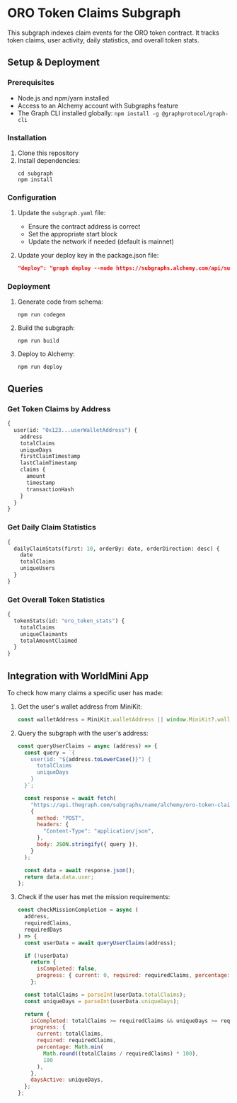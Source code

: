 # ORO Token Claims Subgraph

This subgraph indexes claim events for the ORO token contract. It tracks token claims, user activity, daily statistics, and overall token stats.

## Setup & Deployment

### Prerequisites

- Node.js and npm/yarn installed
- Access to an Alchemy account with Subgraphs feature
- The Graph CLI installed globally: `npm install -g @graphprotocol/graph-cli`

### Installation

1. Clone this repository
2. Install dependencies:
   ```
   cd subgraph
   npm install
   ```

### Configuration

1. Update the `subgraph.yaml` file:

   - Ensure the contract address is correct
   - Set the appropriate start block
   - Update the network if needed (default is mainnet)

2. Update your deploy key in the package.json file:
   ```json
   "deploy": "graph deploy --node https://subgraphs.alchemy.com/api/subgraphs/deploy --deploy-key YOUR_ALCHEMY_DEPLOY_KEY alchemy/oro-token-claims"
   ```

### Deployment

1. Generate code from schema:

   ```
   npm run codegen
   ```

2. Build the subgraph:

   ```
   npm run build
   ```

3. Deploy to Alchemy:
   ```
   npm run deploy
   ```

## Queries

### Get Token Claims by Address

```graphql
{
  user(id: "0x123...userWalletAddress") {
    address
    totalClaims
    uniqueDays
    firstClaimTimestamp
    lastClaimTimestamp
    claims {
      amount
      timestamp
      transactionHash
    }
  }
}
```

### Get Daily Claim Statistics

```graphql
{
  dailyClaimStats(first: 10, orderBy: date, orderDirection: desc) {
    date
    totalClaims
    uniqueUsers
  }
}
```

### Get Overall Token Statistics

```graphql
{
  tokenStats(id: "oro_token_stats") {
    totalClaims
    uniqueClaimants
    totalAmountClaimed
  }
}
```

## Integration with WorldMini App

To check how many claims a specific user has made:

1. Get the user's wallet address from MiniKit:

   ```javascript
   const walletAddress = MiniKit.walletAddress || window.MiniKit?.walletAddress;
   ```

2. Query the subgraph with the user's address:

   ```javascript
   const queryUserClaims = async (address) => {
     const query = `{
       user(id: "${address.toLowerCase()}") {
         totalClaims
         uniqueDays
       }
     }`;

     const response = await fetch(
       "https://api.thegraph.com/subgraphs/name/alchemy/oro-token-claims",
       {
         method: "POST",
         headers: {
           "Content-Type": "application/json",
         },
         body: JSON.stringify({ query }),
       }
     );

     const data = await response.json();
     return data.data.user;
   };
   ```

3. Check if the user has met the mission requirements:
   ```javascript
   const checkMissionCompletion = async (
     address,
     requiredClaims,
     requiredDays
   ) => {
     const userData = await queryUserClaims(address);

     if (!userData)
       return {
         isCompleted: false,
         progress: { current: 0, required: requiredClaims, percentage: 0 },
       };

     const totalClaims = parseInt(userData.totalClaims);
     const uniqueDays = parseInt(userData.uniqueDays);

     return {
       isCompleted: totalClaims >= requiredClaims && uniqueDays >= requiredDays,
       progress: {
         current: totalClaims,
         required: requiredClaims,
         percentage: Math.min(
           Math.round((totalClaims / requiredClaims) * 100),
           100
         ),
       },
       daysActive: uniqueDays,
     };
   };
   ```
